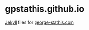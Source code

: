 gpstathis.github.io
===================

[Jekyll](http://jekyllrb.com/) files for [george-stathis.com](http://george-stathis.com)
